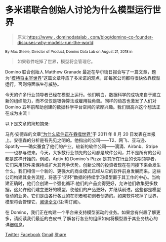 # 多米诺联合创始人讨论为什么模型运行世界

> 原文:[https://www . dominodatalab . com/blog/domino-co-founder-discuses-why-models-run-the-world](https://www.dominodatalab.com/blog/domino-co-founder-discusses-why-models-run-the-world)

<small class="t-small">By Mac Steele, Director of Product, Domino Data Lab on August 21, 2018 in</small>

> 如果软件吃掉了世界，模型将会管理它。

Domino 联合创始人 Matthew Granade 最近在华尔街日报合写了一篇文章，题为“[模特将主宰世界](http://webreprints.djreprints.com/55515.html)”这篇文章呼应了多米诺的观点，即每家公司都将很快依靠模型运行，否则将面临生存威胁。

今天的许多行业领导者已经在模型上运行。他们明白，数据科学的成功来自于建立新的组织能力，而不仅仅是银弹算法或雇用独角兽。同样的动态也激发了人们对 Domino 五年前帮助创建的数据科学平台空间的浓厚兴趣。我们很高兴这个想法正在成为主流！

以下是文章的简短摘录:

马克·安德森的文章[“为什么软件正在吞噬世界”](https://www.wsj.com/articles/SB10001424053111903480904576512250915629460?mod=article_inline)于 2011 年 8 月 20 日发表在本报上。安德森的分析是有先见之明的。他指出的公司——T2、网飞、亚马逊、Spotify——确实蚕食了他们的产业。较新的软件公司——滴滴、Airbnb、Stripe——也参与进来。今天，大多数行业领先的公司都是软件公司，并不是所有的公司都是这样开始的。例如，Aptiv 和 Domino's Pizza 是其所在行业的长期领导者，它们采用软件来保持或扩大其竞争优势。创新公司的投资者现在在问接下来会发生什么。我们相信一个新的、更强大的商业模式已经从它的软件前身发展而来。这些公司构建其业务流程，将基于“闭环”数据的持续学习模型置于其工作的中心。当构建正确时，他们会创建一个强化循环:他们的产品变得更好，允许他们收集更多数据，这允许他们建立更好的模型，使他们的产品更好，并继续前进。这些都是模型驱动的业务。它们是由各行各业的在职者和初创者创造的。如果软件吃掉了世界，模型将会管理它。[阅读全文](https://www.wsj.com/articles/models-will-run-the-world-1534716720)(注:需订阅)。

在 Domino，我们正在构建一个平台来支持模型驱动的业务。如果您有兴趣了解更多，请阅读我们最近的白皮书,了解各行各业的组织如何将模型置于其业务核心的详细信息。

[Twitter](/#twitter) [Facebook](/#facebook) [Gmail](/#google_gmail) [Share](https://www.addtoany.com/share#url=https%3A%2F%2Fwww.dominodatalab.com%2Fblog%2Fdomino-co-founder-discusses-why-models-run-the-world%2F&title=Domino%20Co-founder%20Discusses%20Why%20Models%20Run%20the%20World)